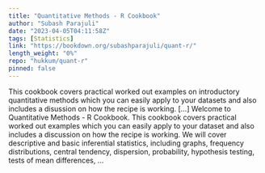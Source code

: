```yaml
---
title: "Quantitative Methods - R Cookbook"
author: "Subash Parajuli"
date: "2023-04-05T04:11:58Z"
tags: [Statistics]
link: "https://bookdown.org/subashparajuli/quant-r/"
length_weight: "0%"
repo: "hukkum/quant-r"
pinned: false
---
```


This cookbook covers practical worked out examples on introductory quantitative methods which you can easily apply to your datasets and also includes a disussion on how the recipe is working. [...] Welcome to Quantitative Methods - R Cookbook. This cookbook covers practical worked out examples which you can easily apply to your dataset and also includes a discussion on how the recipe is working. We will cover descriptive and basic inferential statistics, including graphs, frequency distributions, central tendency, dispersion, probability, hypothesis testing, tests of mean differences, ...
